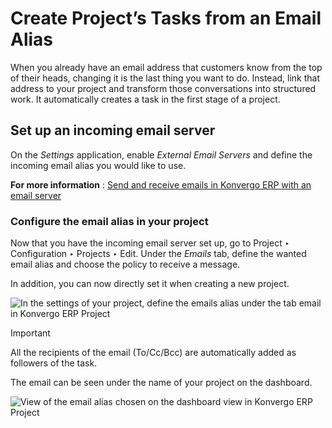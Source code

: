 # Create Project’s Tasks from an Email Alias

When you already have an email address that customers know from the top of
their heads, changing it is the last thing you want to do. Instead, link that
address to your project and transform those conversations into structured
work. It automatically creates a task in the first stage of a project.

## Set up an incoming email server

On the _Settings_ application, enable _External Email Servers_ and define the
incoming email alias you would like to use.

**For more information** : [Send and receive emails in Konvergo ERP with an email
server](../../../general/email_communication/email_servers)

### Configure the email alias in your project

Now that you have the incoming email server set up, go to Project ‣
Configuration ‣ Projects ‣ Edit. Under the _Emails_ tab, define the wanted
email alias and choose the policy to receive a message.

In addition, you can now directly set it when creating a new project.

![In the settings of your project, define the emails alias under the tab email
in Konvergo ERP Project](../../../../_images/email_project.png) <div class="alert alert-warning">
<p class="alert-title">
Important</p><p>All the recipients of the email (To/Cc/Bcc) are automatically added as followers of the task.</p>
</div>

The email can be seen under the name of your project on the dashboard.

![View of the email alias chosen on the dashboard view in Konvergo ERP
Project](../../../../_images/email_dashboard_project.png)

